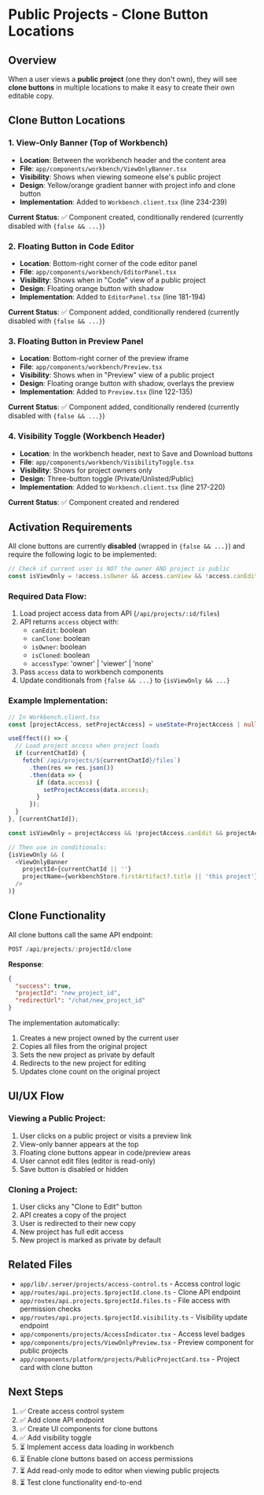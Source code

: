 # Public Projects - Clone Button Locations

## Overview
When a user views a **public project** (one they don't own), they will see **clone buttons** in multiple locations to make it easy to create their own editable copy.

## Clone Button Locations

### 1. **View-Only Banner** (Top of Workbench)
- **Location**: Between the workbench header and the content area
- **File**: `app/components/workbench/ViewOnlyBanner.tsx`
- **Visibility**: Shows when viewing someone else's public project
- **Design**: Yellow/orange gradient banner with project info and clone button
- **Implementation**: Added to `Workbench.client.tsx` (line 234-239)

**Current Status**: ✅ Component created, conditionally rendered (currently disabled with `{false && ...}`)

### 2. **Floating Button in Code Editor**
- **Location**: Bottom-right corner of the code editor panel
- **File**: `app/components/workbench/EditorPanel.tsx`
- **Visibility**: Shows when in "Code" view of a public project
- **Design**: Floating orange button with shadow
- **Implementation**: Added to `EditorPanel.tsx` (line 181-194)

**Current Status**: ✅ Component added, conditionally rendered (currently disabled with `{false && ...}`)

### 3. **Floating Button in Preview Panel**
- **Location**: Bottom-right corner of the preview iframe
- **File**: `app/components/workbench/Preview.tsx`
- **Visibility**: Shows when in "Preview" view of a public project
- **Design**: Floating orange button with shadow, overlays the preview
- **Implementation**: Added to `Preview.tsx` (line 122-135)

**Current Status**: ✅ Component added, conditionally rendered (currently disabled with `{false && ...}`)

### 4. **Visibility Toggle** (Workbench Header)
- **Location**: In the workbench header, next to Save and Download buttons
- **File**: `app/components/workbench/VisibilityToggle.tsx`
- **Visibility**: Shows for project owners only
- **Design**: Three-button toggle (Private/Unlisted/Public)
- **Implementation**: Added to `Workbench.client.tsx` (line 217-220)

**Current Status**: ✅ Component created and rendered

## Activation Requirements

All clone buttons are currently **disabled** (wrapped in `{false && ...}`) and require the following logic to be implemented:

```typescript
// Check if current user is NOT the owner AND project is public
const isViewOnly = !access.isOwner && access.canView && !access.canEdit;
```

### Required Data Flow:
1. Load project access data from API (`/api/projects/:id/files`)
2. API returns `access` object with:
   - `canEdit`: boolean
   - `canClone`: boolean
   - `isOwner`: boolean
   - `isCloned`: boolean
   - `accessType`: 'owner' | 'viewer' | 'none'
3. Pass `access` data to workbench components
4. Update conditionals from `{false && ...}` to `{isViewOnly && ...}`

### Example Implementation:
```typescript
// In Workbench.client.tsx
const [projectAccess, setProjectAccess] = useState<ProjectAccess | null>(null);

useEffect(() => {
  // Load project access when project loads
  if (currentChatId) {
    fetch(`/api/projects/${currentChatId}/files`)
      .then(res => res.json())
      .then(data => {
        if (data.access) {
          setProjectAccess(data.access);
        }
      });
  }
}, [currentChatId]);

const isViewOnly = projectAccess && !projectAccess.canEdit && projectAccess.canView;

// Then use in conditionals:
{isViewOnly && (
  <ViewOnlyBanner 
    projectId={currentChatId || ''} 
    projectName={workbenchStore.firstArtifact?.title || 'this project'}
  />
)}
```

## Clone Functionality

All clone buttons call the same API endpoint:

```typescript
POST /api/projects/:projectId/clone
```

**Response**:
```json
{
  "success": true,
  "projectId": "new_project_id",
  "redirectUrl": "/chat/new_project_id"
}
```

The implementation automatically:
1. Creates a new project owned by the current user
2. Copies all files from the original project
3. Sets the new project as private by default
4. Redirects to the new project for editing
5. Updates clone count on the original project

## UI/UX Flow

### Viewing a Public Project:
1. User clicks on a public project or visits a preview link
2. View-only banner appears at the top
3. Floating clone buttons appear in code/preview areas
4. User cannot edit files (editor is read-only)
5. Save button is disabled or hidden

### Cloning a Project:
1. User clicks any "Clone to Edit" button
2. API creates a copy of the project
3. User is redirected to their new copy
4. New project has full edit access
5. New project is marked as private by default

## Related Files

- `app/lib/.server/projects/access-control.ts` - Access control logic
- `app/routes/api.projects.$projectId.clone.ts` - Clone API endpoint
- `app/routes/api.projects.$projectId.files.ts` - File access with permission checks
- `app/routes/api.projects.$projectId.visibility.ts` - Visibility update endpoint
- `app/components/projects/AccessIndicator.tsx` - Access level badges
- `app/components/projects/ViewOnlyPreview.tsx` - Preview component for public projects
- `app/components/platform/projects/PublicProjectCard.tsx` - Project card with clone button

## Next Steps

1. ✅ Create access control system
2. ✅ Add clone API endpoint
3. ✅ Create UI components for clone buttons
4. ✅ Add visibility toggle
5. ⏳ Implement access data loading in workbench
6. ⏳ Enable clone buttons based on access permissions
7. ⏳ Add read-only mode to editor when viewing public projects
8. ⏳ Test clone functionality end-to-end
